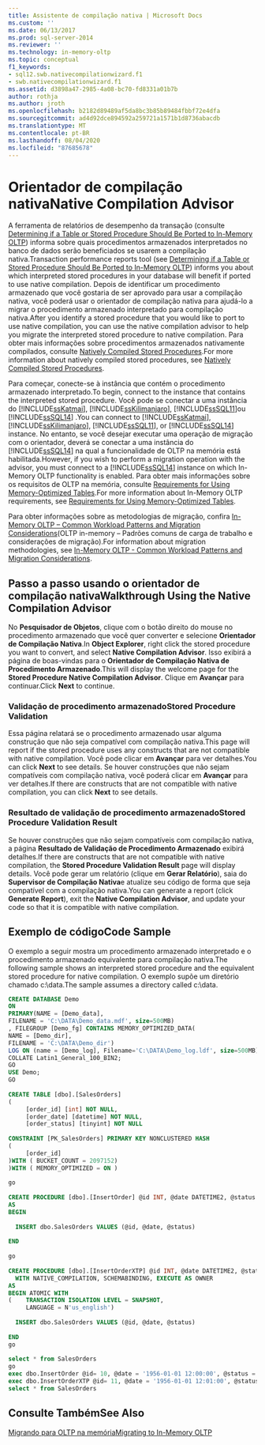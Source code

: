 ```yaml
---
title: Assistente de compilação nativa | Microsoft Docs
ms.custom: ''
ms.date: 06/13/2017
ms.prod: sql-server-2014
ms.reviewer: ''
ms.technology: in-memory-oltp
ms.topic: conceptual
f1_keywords:
- sql12.swb.nativecompilationwizard.f1
- swb.nativecompilationwizard.f1
ms.assetid: d3898a47-2985-4a08-bc70-fd8331a01b7b
author: rothja
ms.author: jroth
ms.openlocfilehash: b2182d89489af5da8bc3b85b89484fbbf72e4dfa
ms.sourcegitcommit: ad4d92dce894592a259721a1571b1d8736abacdb
ms.translationtype: MT
ms.contentlocale: pt-BR
ms.lasthandoff: 08/04/2020
ms.locfileid: "87685678"
---
```

# <a name="native-compilation-advisor"></a><span data-ttu-id="636c7-102">Orientador de compilação nativa</span><span class="sxs-lookup"><span data-stu-id="636c7-102">Native Compilation Advisor</span></span>
  <span data-ttu-id="636c7-103">A ferramenta de relatórios de desempenho da transação (consulte [Determining if a Table or Stored Procedure Should Be Ported to In-Memory OLTP](determining-if-a-table-or-stored-procedure-should-be-ported-to-in-memory-oltp.md)) informa sobre quais procedimentos armazenados interpretados no banco de dados serão beneficiados se usarem a compilação nativa.</span><span class="sxs-lookup"><span data-stu-id="636c7-103">Transaction performance reports tool (see [Determining if a Table or Stored Procedure Should Be Ported to In-Memory OLTP](determining-if-a-table-or-stored-procedure-should-be-ported-to-in-memory-oltp.md)) informs you about which interpreted stored procedures in your database will benefit if ported to use native compilation.</span></span> <span data-ttu-id="636c7-104">Depois de identificar um procedimento armazenado que você gostaria de ser aprovado para usar a compilação nativa, você poderá usar o orientador de compilação nativa para ajudá-lo a migrar o procedimento armazenado interpretado para compilação nativa.</span><span class="sxs-lookup"><span data-stu-id="636c7-104">After you identify a stored procedure that you would like to port to use native compilation, you can use the native compilation advisor to help you migrate the interpreted stored procedure to native compilation.</span></span> <span data-ttu-id="636c7-105">Para obter mais informações sobre procedimentos armazenados nativamente compilados, consulte [Natively Compiled Stored Procedures](natively-compiled-stored-procedures.md).</span><span class="sxs-lookup"><span data-stu-id="636c7-105">For more information about natively compiled stored procedures, see [Natively Compiled Stored Procedures](natively-compiled-stored-procedures.md).</span></span>  
  
 <span data-ttu-id="636c7-106">Para começar, conecte-se à instância que contém o procedimento armazenado interpretado.</span><span class="sxs-lookup"><span data-stu-id="636c7-106">To begin, connect to the instance that contains the interpreted stored procedure.</span></span> <span data-ttu-id="636c7-107">Você pode se conectar a uma instância do [!INCLUDE[ssKatmai](../../includes/sskatmai-md.md)], [!INCLUDE[ssKilimanjaro](../../includes/sskilimanjaro-md.md)], [!INCLUDE[ssSQL11](../../includes/sssql11-md.md)]ou [!INCLUDE[ssSQL14](../../includes/sssql14-md.md)] .</span><span class="sxs-lookup"><span data-stu-id="636c7-107">You can connect to [!INCLUDE[ssKatmai](../../includes/sskatmai-md.md)], [!INCLUDE[ssKilimanjaro](../../includes/sskilimanjaro-md.md)], [!INCLUDE[ssSQL11](../../includes/sssql11-md.md)], or [!INCLUDE[ssSQL14](../../includes/sssql14-md.md)] instance.</span></span> <span data-ttu-id="636c7-108">No entanto, se você desejar executar uma operação de migração com o orientador, deverá se conectar a uma instância do [!INCLUDE[ssSQL14](../../includes/sssql14-md.md)] na qual a funcionalidade de OLTP na memória está habilitada.</span><span class="sxs-lookup"><span data-stu-id="636c7-108">However, if you wish to perform a migration operation with the advisor, you must connect to a [!INCLUDE[ssSQL14](../../includes/sssql14-md.md)] instance on which In-Memory OLTP functionality is enabled.</span></span> <span data-ttu-id="636c7-109">Para obter mais informações sobre os requisitos de OLTP na memória, consulte [Requirements for Using Memory-Optimized Tables](memory-optimized-tables.md).</span><span class="sxs-lookup"><span data-stu-id="636c7-109">For more information about In-Memory OLTP requirements, see [Requirements for Using Memory-Optimized Tables](memory-optimized-tables.md).</span></span>  
  
 <span data-ttu-id="636c7-110">Para obter informações sobre as metodologias de migração, confira [In-Memory OLTP – Common Workload Patterns and Migration Considerations](https://msdn.microsoft.com/library/dn673538.aspx)(OLTP in-memory – Padrões comuns de carga de trabalho e considerações de migração).</span><span class="sxs-lookup"><span data-stu-id="636c7-110">For information about migration methodologies, see [In-Memory OLTP - Common Workload Patterns and Migration Considerations](https://msdn.microsoft.com/library/dn673538.aspx).</span></span>  
  
## <a name="walkthrough-using-the-native-compilation-advisor"></a><span data-ttu-id="636c7-111">Passo a passo usando o orientador de compilação nativa</span><span class="sxs-lookup"><span data-stu-id="636c7-111">Walkthrough Using the Native Compilation Advisor</span></span>  
 <span data-ttu-id="636c7-112">No **Pesquisador de Objetos**, clique com o botão direito do mouse no procedimento armazenado que você quer converter e selecione **Orientador de Compilação Nativa**.</span><span class="sxs-lookup"><span data-stu-id="636c7-112">In **Object Explorer**, right click the stored procedure you want to convert, and select **Native Compilation Advisor**.</span></span> <span data-ttu-id="636c7-113">Isso exibirá a página de boas-vindas para o **Orientador de Compilação Nativa de Procedimento Armazenado**.</span><span class="sxs-lookup"><span data-stu-id="636c7-113">This will display the welcome page for the **Stored Procedure Native Compilation Advisor**.</span></span> <span data-ttu-id="636c7-114">Clique em **Avançar** para continuar.</span><span class="sxs-lookup"><span data-stu-id="636c7-114">Click **Next** to continue.</span></span>  
  
### <a name="stored-procedure-validation"></a><span data-ttu-id="636c7-115">Validação de procedimento armazenado</span><span class="sxs-lookup"><span data-stu-id="636c7-115">Stored Procedure Validation</span></span>  
 <span data-ttu-id="636c7-116">Essa página relatará se o procedimento armazenado usar alguma construção que não seja compatível com compilação nativa.</span><span class="sxs-lookup"><span data-stu-id="636c7-116">This page will report if the stored procedure uses any constructs that are not compatible with native compilation.</span></span> <span data-ttu-id="636c7-117">Você pode clicar em **Avançar** para ver detalhes.</span><span class="sxs-lookup"><span data-stu-id="636c7-117">You can click **Next** to see details.</span></span> <span data-ttu-id="636c7-118">Se houver construções que não sejam compatíveis com compilação nativa, você poderá clicar em **Avançar** para ver detalhes.</span><span class="sxs-lookup"><span data-stu-id="636c7-118">If there are constructs that are not compatible with native compilation, you can click **Next** to see details.</span></span>  
  
### <a name="stored-procedure-validation-result"></a><span data-ttu-id="636c7-119">Resultado de validação de procedimento armazenado</span><span class="sxs-lookup"><span data-stu-id="636c7-119">Stored Procedure Validation Result</span></span>  
 <span data-ttu-id="636c7-120">Se houver construções que não sejam compatíveis com compilação nativa, a página **Resultado de Validação de Procedimento Armazenado** exibirá detalhes.</span><span class="sxs-lookup"><span data-stu-id="636c7-120">If there are constructs that are not compatible with native compilation, the **Stored Procedure Validation Result** page will display details.</span></span> <span data-ttu-id="636c7-121">Você pode gerar um relatório (clique em **Gerar Relatório**), saia do **Supervisor de Compilação Nativa**e atualize seu código de forma que seja compatível com a compilação nativa.</span><span class="sxs-lookup"><span data-stu-id="636c7-121">You can generate a report (click **Generate Report**), exit the **Native Compilation Advisor**, and update your code so that it is compatible with native compilation.</span></span>  
  
## <a name="code-sample"></a><span data-ttu-id="636c7-122">Exemplo de código</span><span class="sxs-lookup"><span data-stu-id="636c7-122">Code Sample</span></span>  
 <span data-ttu-id="636c7-123">O exemplo a seguir mostra um procedimento armazenado interpretado e o procedimento armazenado equivalente para compilação nativa.</span><span class="sxs-lookup"><span data-stu-id="636c7-123">The following sample shows an interpreted stored procedure and the equivalent stored procedure for native compilation.</span></span> <span data-ttu-id="636c7-124">O exemplo supõe um diretório chamado c:\data.</span><span class="sxs-lookup"><span data-stu-id="636c7-124">The sample assumes a directory called c:\data.</span></span>  
  
```sql  
CREATE DATABASE Demo  
ON  
PRIMARY(NAME = [Demo_data],  
FILENAME = 'C:\DATA\Demo_data.mdf', size=500MB)  
, FILEGROUP [Demo_fg] CONTAINS MEMORY_OPTIMIZED_DATA(  
NAME = [Demo_dir],  
FILENAME = 'C:\DATA\Demo_dir')  
LOG ON (name = [Demo_log], Filename='C:\DATA\Demo_log.ldf', size=500MB)  
COLLATE Latin1_General_100_BIN2;  
GO  
USE Demo;  
GO  
  
CREATE TABLE [dbo].[SalesOrders]  
(  
     [order_id] [int] NOT NULL,  
     [order_date] [datetime] NOT NULL,  
     [order_status] [tinyint] NOT NULL  
  
CONSTRAINT [PK_SalesOrders] PRIMARY KEY NONCLUSTERED HASH   
(  
     [order_id]  
)WITH ( BUCKET_COUNT = 2097152)  
)WITH ( MEMORY_OPTIMIZED = ON )  
  
go  
  
CREATE PROCEDURE [dbo].[InsertOrder] @id INT, @date DATETIME2, @status TINYINT  
AS   
BEGIN   
  
  INSERT dbo.SalesOrders VALUES (@id, @date, @status)  
  
END  
  
go  
  
CREATE PROCEDURE [dbo].[InsertOrderXTP] @id INT, @date DATETIME2, @status TINYINT  
  WITH NATIVE_COMPILATION, SCHEMABINDING, EXECUTE AS OWNER  
AS   
BEGIN ATOMIC WITH   
(    TRANSACTION ISOLATION LEVEL = SNAPSHOT,  
     LANGUAGE = N'us_english')  
  
  INSERT dbo.SalesOrders VALUES (@id, @date, @status)  
  
END  
go  
  
select * from SalesOrders  
go  
exec dbo.InsertOrder @id= 10, @date = '1956-01-01 12:00:00', @status = 1 ;  
exec dbo.InsertOrderXTP @id= 11, @date = '1956-01-01 12:01:00', @status = 2 ;  
select * from SalesOrders  
```  
  
## <a name="see-also"></a><span data-ttu-id="636c7-125">Consulte Também</span><span class="sxs-lookup"><span data-stu-id="636c7-125">See Also</span></span>  
 [<span data-ttu-id="636c7-126">Migrando para OLTP na memória</span><span class="sxs-lookup"><span data-stu-id="636c7-126">Migrating to In-Memory OLTP</span></span>](migrating-to-in-memory-oltp.md)  
  
  
